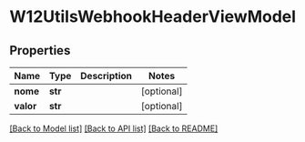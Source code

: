 # W12UtilsWebhookHeaderViewModel

## Properties
Name | Type | Description | Notes
------------ | ------------- | ------------- | -------------
**nome** | **str** |  | [optional] 
**valor** | **str** |  | [optional] 

[[Back to Model list]](../README.md#documentation-for-models) [[Back to API list]](../README.md#documentation-for-api-endpoints) [[Back to README]](../README.md)

